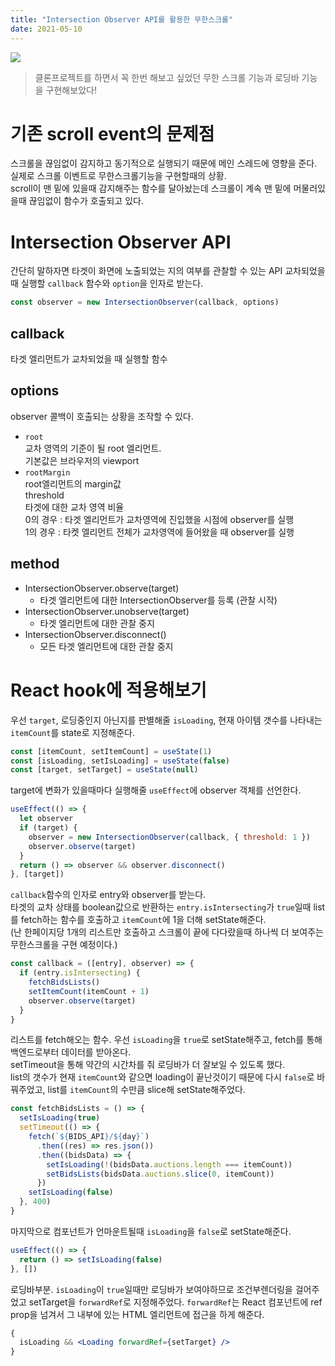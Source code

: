 ```yaml
---
title: "Intersection Observer API를 활용한 무한스크롤"
date: 2021-05-10
---
```


![](https://media.vlpt.us/images/nsunny0908/post/4b613a08-f328-453e-b7f3-0e92bf8634ee/May-09-2021%2018-07-31.gif)

> 클론프로젝트를 하면서 꼭 한번 해보고 싶었던 무한 스크롤 기능과 로딩바 기능을 구현해보았다!

# 기존 scroll event의 문제점

스크롤을 끊임없이 감지하고 동기적으로 실행되기 때문에 메인 스레드에 영향을 준다.
실제로 스크롤 이벤트로 무한스크롤기능을 구현할때의 상황.  
scroll이 맨 밑에 있을때 감지해주는 함수를 달아놨는데 스크롤이 계속 맨 밑에 머물러있을때 끊임없이 함수가 호출되고 있다.

# Intersection Observer API

간단히 말하자면 타겟이 화면에 노출되었는 지의 여부를 관찰할 수 있는 API
교차되었을때 실행할 `callback` 함수와 `option`을 인자로 받는다.

```js
const observer = new IntersectionObserver(callback, options)
```

## callback

타겟 엘리먼트가 교차되었을 때 실행할 함수

## options

observer 콜백이 호출되는 상황을 조작할 수 있다.

- `root`  
  교차 영역의 기준이 될 root 엘리먼트.  
  기본값은 브라우저의 viewport
- `rootMargin`  
  root엘리먼트의 margin값  
  threshold  
  타겟에 대한 교차 영역 비율  
  0의 경우 : 타겟 엘리먼트가 교차영역에 진입했을 시점에 observer를 실행  
  1의 경우 : 타켓 엘리먼트 전체가 교차영역에 들어왔을 때 observer를 실행

## method

- IntersectionObserver.observe(target)
  - 타겟 엘리먼트에 대한 IntersectionObserver를 등록 (관찰 시작)
- IntersectionObserver.unobserve(target)
  - 타겟 엘리먼트에 대한 관찰 중지
- IntersectionObserver.disconnect()
  - 모든 타겟 엘리먼트에 대한 관찰 중지

# React hook에 적용해보기

우선 `target`, 로딩중인지 아닌지를 판별해줄 `isLoading`, 현재 아이템 갯수를 나타내는 `itemCount`를 state로 지정해준다.

```js
const [itemCount, setItemCount] = useState(1)
const [isLoading, setIsLoading] = useState(false)
const [target, setTarget] = useState(null)
```

target에 변화가 있을때마다 실행해줄 `useEffect`에 observer 객체를 선언한다.

```js
useEffect(() => {
  let observer
  if (target) {
    observer = new IntersectionObserver(callback, { threshold: 1 })
    observer.observe(target)
  }
  return () => observer && observer.disconnect()
}, [target])
```

`callback`함수의 인자로 entry와 observer를 받는다.  
타겟의 교차 상태를 boolean값으로 반환하는 `entry.isIntersecting`가 `true`일때 list를 fetch하는 함수를 호출하고 `itemCount`에 1을 더해 setState해준다.  
(난 한페이지당 1개의 리스트만 호출하고 스크롤이 끝에 다다랐을때 하나씩 더 보여주는 무한스크롤을 구현 예정이다.)

```js
const callback = ([entry], observer) => {
  if (entry.isIntersecting) {
    fetchBidsLists()
    setItemCount(itemCount + 1)
    observer.observe(target)
  }
}
```

리스트를 fetch해오는 함수.
우선 `isLoading`을 `true`로 setState해주고, fetch를 통해 백엔드로부터 데이터를 받아온다.  
setTimeout을 통해 약간의 시간차를 줘 로딩바가 더 잘보일 수 있도록 했다.  
list의 갯수가 현재 `itemCount`와 같으면 loading이 끝난것이기 때문에 다시 `false`로 바꿔주었고, list를 `itemCount`의 수만큼 slice해 setState해주었다.

```js
const fetchBidsLists = () => {
  setIsLoading(true)
  setTimeout(() => {
    fetch(`${BIDS_API}/${day}`)
      .then((res) => res.json())
      .then((bidsData) => {
        setIsLoading(!(bidsData.auctions.length === itemCount))
        setBidsLists(bidsData.auctions.slice(0, itemCount))
      })
    setIsLoading(false)
  }, 400)
}
```

마지막으로 컴포넌트가 언마운트될때 `isLoading`을 `false`로 setState해준다.

```js
useEffect(() => {
  return () => setIsLoading(false)
}, [])
```

로딩바부분.
`isLoading`이 `true`일때만 로딩바가 보여야하므로 조건부렌더링을 걸어주었고 setTarget을 `forwardRef`로 지정해주었다.
`forwardRef`는 React 컴포넌트에 ref prop을 넘겨서 그 내부에 있는 HTML 엘리먼트에 접근을 하게 해준다.

```jsx
{
  isLoading && <Loading forwardRef={setTarget} />
}
```
